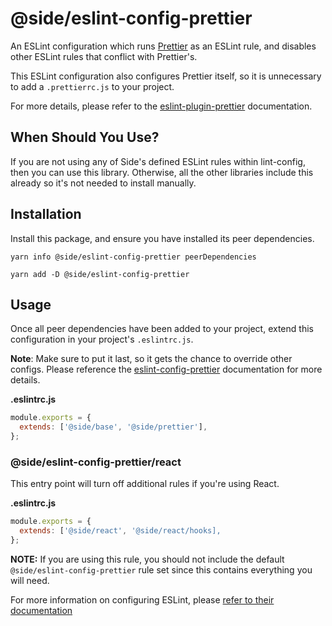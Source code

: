 # @side/eslint-config-prettier

An ESLint configuration which runs [Prettier](https://github.com/prettier/prettier) as an ESLint rule, and disables other ESLint rules that conflict with Prettier's.

This ESLint configuration also configures Prettier itself, so it is unnecessary to add a `.prettierrc.js` to your project.

For more details, please refer to the [eslint-plugin-prettier](https://github.com/prettier/eslint-plugin-prettier) documentation.

## When Should You Use?

If you are not using any of Side's defined ESLint rules within lint-config, then you can use this library. Otherwise, all the other libraries include this already so it's not needed to install manually.

## Installation

Install this package, and ensure you have installed its peer dependencies.

`yarn info @side/eslint-config-prettier peerDependencies`

`yarn add -D @side/eslint-config-prettier`

## Usage

Once all peer dependencies have been added to your project, extend this configuration in your project's `.eslintrc.js`.

**Note**: Make sure to put it last, so it gets the chance to override other configs. Please reference the [eslint-config-prettier](https://github.com/prettier/eslint-config-prettier/blob/master/README.md#installation) documentation for more details.

**.eslintrc.js**

```js
module.exports = {
  extends: ['@side/base', '@side/prettier'],
};
```

### @side/eslint-config-prettier/react

This entry point will turn off additional rules if you're using React.

**.eslintrc.js**

```js
module.exports = {
  extends: ['@side/react', '@side/react/hooks],
};
```

**NOTE:** If you are using this rule, you should not include the default `@side/eslint-config-prettier` rule set since this contains everything you will need.

For more information on configuring ESLint, please [refer to their documentation](https://eslint.org/docs/user-guide/configuring)
